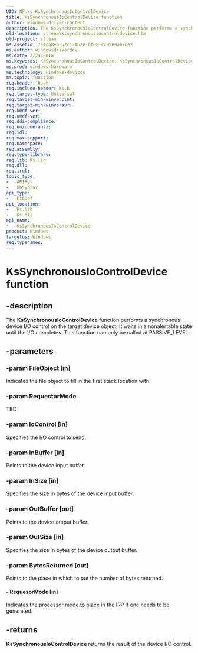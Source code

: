 ```yaml
---
UID: NF:ks.KsSynchronousIoControlDevice
title: KsSynchronousIoControlDevice function
author: windows-driver-content
description: The KsSynchronousIoControlDevice function performs a synchronous device I/O control on the target device object. It waits in a nonalertable state until the I/O completes. This function can only be called at PASSIVE_LEVEL.
old-location: stream\kssynchronousiocontroldevice.htm
old-project: stream
ms.assetid: 7e4ca8ea-52c1-462e-bf02-cc82e9ab2be2
ms.author: windowsdriverdev
ms.date: 2/23/2018
ms.keywords: KsSynchronousIoControlDevice, KsSynchronousIoControlDevice function [Streaming Media Devices], ks/KsSynchronousIoControlDevice, ksfunc_b3bba8f7-d9fb-4372-bfff-f39b4d925561.xml, stream.kssynchronousiocontroldevice
ms.prod: windows-hardware
ms.technology: windows-devices
ms.topic: function
req.header: ks.h
req.include-header: Ks.h
req.target-type: Universal
req.target-min-winverclnt: 
req.target-min-winversvr: 
req.kmdf-ver: 
req.umdf-ver: 
req.ddi-compliance: 
req.unicode-ansi: 
req.idl: 
req.max-support: 
req.namespace: 
req.assembly: 
req.type-library: 
req.lib: Ks.lib
req.dll: 
req.irql: 
topic_type:
-	APIRef
-	kbSyntax
api_type:
-	LibDef
api_location:
-	Ks.lib
-	Ks.dll
api_name:
-	KsSynchronousIoControlDevice
product: Windows
targetos: Windows
req.typenames: 
---
```


# KsSynchronousIoControlDevice function


## -description


The <b>KsSynchronousIoControlDevice</b> function performs a synchronous device I/O control on the target device object. It waits in a nonalertable state until the I/O completes. This function can only be called at PASSIVE_LEVEL.


## -parameters




### -param FileObject [in]

Indicates the file object to fill in the first stack location with.


### -param RequestorMode

TBD


### -param IoControl [in]

Specifies the I/O control to send.


### -param InBuffer [in]

Points to the device input buffer.


### -param InSize [in]

Specifies the size in bytes of the device input buffer.


### -param OutBuffer [out]

Points to the device output buffer.


### -param OutSize [in]

Specifies the size in bytes of the device output buffer.


### -param BytesReturned [out]

Points to the place in which to put the number of bytes returned.


#### - RequesorMode [in]

Indicates the processor mode to place in the IRP if one needs to be generated.


## -returns



<b>KsSynchronousIoControlDevice </b>returns the result of the device I/O control.



